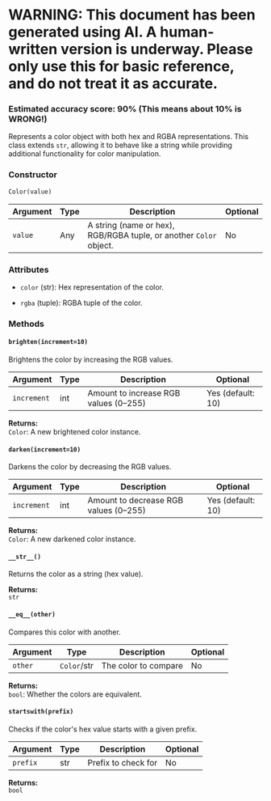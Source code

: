 # WARNING: This document has been generated using AI. A human-written version is underway. Please only use this for basic reference, and do not treat it as accurate.
### Estimated accuracy score: 90% (This means about 10% is WRONG!)

Represents a color object with both hex and RGBA representations. This class extends `str`, allowing it to behave like a string while providing additional functionality for color manipulation.

### **Constructor**

```python
Color(value)
```

|Argument|Type|Description|Optional|
|---|---|---|---|
|`value`|Any|A string (name or hex), RGB/RGBA tuple, or another `Color` object.|No|

### Attributes

- `color` (str): Hex representation of the color.
    
- `rgba` (tuple): RGBA tuple of the color.
    

### Methods

#### `brighten(increment=10)`

Brightens the color by increasing the RGB values.

|Argument|Type|Description|Optional|
|---|---|---|---|
|`increment`|int|Amount to increase RGB values (0–255)|Yes (default: 10)|

**Returns:**  
`Color`: A new brightened color instance.

#### `darken(increment=10)`

Darkens the color by decreasing the RGB values.

|Argument|Type|Description|Optional|
|---|---|---|---|
|`increment`|int|Amount to decrease RGB values (0–255)|Yes (default: 10)|

**Returns:**  
`Color`: A new darkened color instance.

#### `__str__()`

Returns the color as a string (hex value).

**Returns:**  
`str`

#### `__eq__(other)`

Compares this color with another.

|Argument|Type|Description|Optional|
|---|---|---|---|
|`other`|`Color`/str|The color to compare|No|

**Returns:**  
`bool`: Whether the colors are equivalent.

#### `startswith(prefix)`

Checks if the color's hex value starts with a given prefix.

|Argument|Type|Description|Optional|
|---|---|---|---|
|`prefix`|str|Prefix to check for|No|

**Returns:**  
`bool`